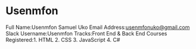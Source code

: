 # Usenmfon
Full Name:Usenmfon Samuel Uko
Email Address:usenmfonuko@gmail.com
Slack Username:Usenmfon
Tracks:Front End & Back End
Courses Registered:1. HTML
                   2. CSS
                   3. JavaScript
                   4. C#
